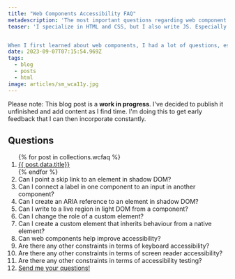 ```yaml
---
title: "Web Components Accessibility FAQ"
metadescription: 'The most important questions regarding web component accessibility'
teaser: 'I specialize in HTML and CSS, but I also write JS. Especially in the last year or so, I wrote quite a lot of JavaScript because we decided to port the front end of one of my clients to web components.


When I first learned about web components, I had a lot of questions, especially regarding accessibility. While I found answers to many of them, I didn’t know everything I would’ve wanted to know. I wish I had a catalog of all the essential questions and answers when I started. That’s why I decided to design this post in a Q&A format. I’ll ask a question regarding the accessibility of web components, and then I’ll answer it.'
date: 2023-09-07T07:15:54.969Z
tags:
  - blog
  - posts
  - html
image: articles/sm_wca11y.jpg
---
```


<div class="highlight">

Please note: This blog post is a **work in progress**. I've decided to publish it unfinished and add content as I find time. I'm doing this to get early feedback that I can then incorporate constantly.

</div>

## Questions

<ol>
{% for post in collections.wcfaq %}

  <li>
    <a href="{{post.url}}">
      {{ post.data.title}}
    </a>
  </li>
{% endfor %}
<li>Can I point a skip link to an element in shadow DOM?</li>
<li>Can I connect a label in one component to an input in another component?</li>
<li>Can I create an ARIA reference to an element in shadow DOM?</li>
<li>Can I write to a live region in light DOM from a component?</li>
<li>Can I change the role of a custom element?</li>
<li>Can I create a custom element that inherits behaviour from a native element?</li>
<li>Can web components help improve accessibility?</li>
<li>Are there any other constraints in terms of keyboard accessibility?</li>
<li>Are there any other constraints in terms of screen reader accessibility?</li>
<li>Are there any other constraints in terms of accessibility testing?</li>
<li><a href="mailto:manuel@matuzo.at">Send me your questions!</a></li>
</ol>
